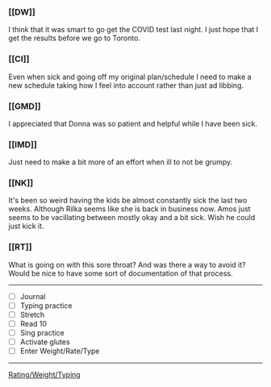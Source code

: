 ### [[DW]]
I think that it was smart to go get the COVID test last night. I just hope that I get the results before we go to Toronto.

### [[CI]]
Even when sick and going off my original plan/schedule I need to make a new schedule taking how I feel into account rather than just ad libbing.

### [[GMD]]
I appreciated that Donna was so patient and helpful while I have been sick. 

### [[IMD]]
Just need to make a bit more of an effort when ill to not be grumpy.

### [[NK]]
It's been so weird having the kids be almost constantly sick the last two weeks. Although Rilka seems like she is back in business now. Amos just seems to be vacillating between mostly okay and a bit sick. Wish he could just kick it.

### [[RT]]
What is going on with this sore throat? And was there a way to avoid it? Would be nice to have some sort of documentation of that process.

---
- [ ] Journal
- [ ] Typing practice
- [ ] Stretch
- [ ] Read 10
- [ ] Sing practice
- [ ] Activate glutes
- [ ] Enter Weight/Rate/Type
---

[Rating/Weight/Typing](https://docs.google.com/spreadsheets/d/1p6cinTqipnxyiSCgPBAWp2cAHA5q6P0NL58bNCxedCY/edit#gid=0)
